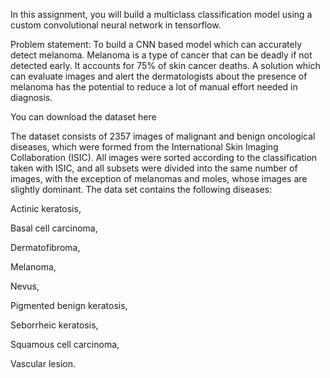 In this assignment, you will build a multiclass classification model using a custom convolutional neural network in tensorflow. 


Problem statement: To build a CNN based model which can accurately detect melanoma. Melanoma is a type of cancer that can be deadly if not detected early. It accounts for 75% of skin cancer deaths. A solution which can evaluate images and alert the dermatologists about the presence of melanoma has the potential to reduce a lot of manual effort needed in diagnosis.


You can download the dataset here


The dataset consists of 2357 images of malignant and benign oncological diseases, which were formed from the International Skin Imaging Collaboration (ISIC). All images were sorted according to the classification taken with ISIC, and all subsets were divided into the same number of images, with the exception of melanomas and moles, whose images are slightly dominant.
The data set contains the following diseases:

Actinic keratosis,

Basal cell carcinoma, 

Dermatofibroma, 

Melanoma, 

Nevus, 

Pigmented benign keratosis, 

Seborrheic keratosis, 

Squamous cell carcinoma, 

Vascular lesion.

